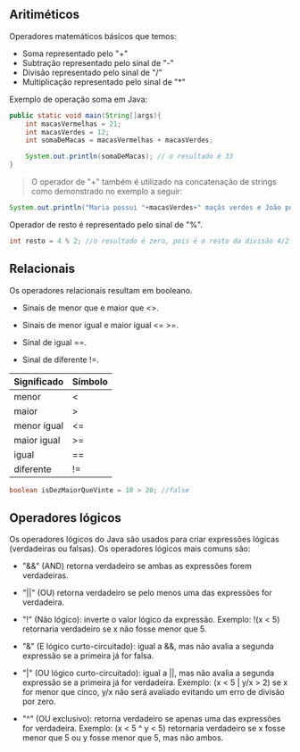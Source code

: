 ## Aritiméticos

Operadores matemáticos básicos que temos:

- Soma representado pelo "+"
- Subtração representado pelo sinal de "-"
- Divisão representado pelo sinal de "/"
- Multiplicação representado pelo sinal de "*"

Exemplo de operação soma em Java:

```java
public static void main(String[]args){
    int macasVermelhas = 21;
    int macasVerdes = 12;
    int somaDeMacas = macasVermelhas + macasVerdes;

    System.out.println(somaDeMacas); // o resultado é 33
}
```
>O operador de "+" também é utilizado na concatenação de strings como demonstrado no exemplo a seguir:

```java
System.out.println("Maria possui "+macasVerdes+" maçãs verdes e João possui "+macasVermelhas+" maçãs vermelhas.");
```

Operador de resto é representado pelo sinal de "%".
```java
int resto = 4 % 2; //o resultado é zero, pois é o resto da divisão 4/2.

```
## Relacionais

Os operadores relacionais resultam em booleano.

- Sinais de menor que e maior que <>.

- Sinais de menor igual e maior igual <= >=.

- Sinal de igual ==.

- Sinal de diferente !=.

| Significado  | Símbolo   | 
|--------------|-----------|
|     menor    |     <     |
|     maior    |     >     |  
|  menor igual |     <=    |
|  maior igual |     >=    |
|    igual     |     ==    |
|  diferente   |     !=    |

```java
boolean isDezMaiorQueVinte = 10 > 20; //false

```
## Operadores lógicos

Os operadores lógicos do Java são usados para criar expressões lógicas (verdadeiras ou falsas). Os operadores lógicos mais comuns são:

- "&&" 
(AND) retorna verdadeiro se ambas as expressões forem verdadeiras. 

- "||"
(OU) retorna verdadeiro se pelo menos uma das expressões for verdadeira.

- "!" 
(Não lógico): inverte o valor lógico da expressão. Exemplo: !(x < 5) retornaria verdadeiro se x não fosse menor que 5.

- "&"
(E lógico curto-circuitado): igual a &&, mas não avalia a segunda expressão se a primeira já for falsa.

- "|" 
(OU lógico curto-circuitado): igual a ||, mas não avalia a segunda expressão se a primeira já for verdadeira. Exemplo: (x < 5 | y/x > 2) se x for menor que cinco, y/x não será avaliado evitando um erro de divisão por zero.

- "^" 
(OU exclusivo): retorna verdadeiro se apenas uma das expressões for verdadeira. Exemplo: (x < 5 ^ y < 5) retornaria verdadeiro se x fosse menor que 5 ou y fosse menor que 5, mas não ambos.